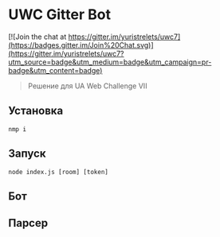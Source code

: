 # UWC Gitter Bot
[![Join the chat at https://gitter.im/yuristrelets/uwc7](https://badges.gitter.im/Join%20Chat.svg)](https://gitter.im/yuristrelets/uwc7?utm_source=badge&utm_medium=badge&utm_campaign=pr-badge&utm_content=badge)

> Решение для UA Web Challenge VII

## Установка
```
nmp i
```

## Запуск
```
node index.js [room] [token]
```

## Бот

## Парсер